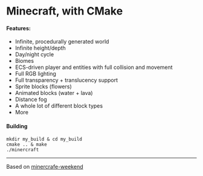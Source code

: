 # Minecraft, with CMake

#### Features:
- Infinite, procedurally generated world
- Infinite height/depth
- Day/night cycle
- Biomes
- ECS-driven player and entities with full collision and movement
- Full RGB lighting
- Full transparency + translucency support
- Sprite blocks (flowers)
- Animated blocks (water + lava)
- Distance fog
- A whole lot of different block types
- More

#### Building
```shell
mkdir my_build & cd my_build
cmake .. & make
./minercraft
```

---

Based on [minercrafe-weekend](https://github.com/jdah/minecraft-weekend)
